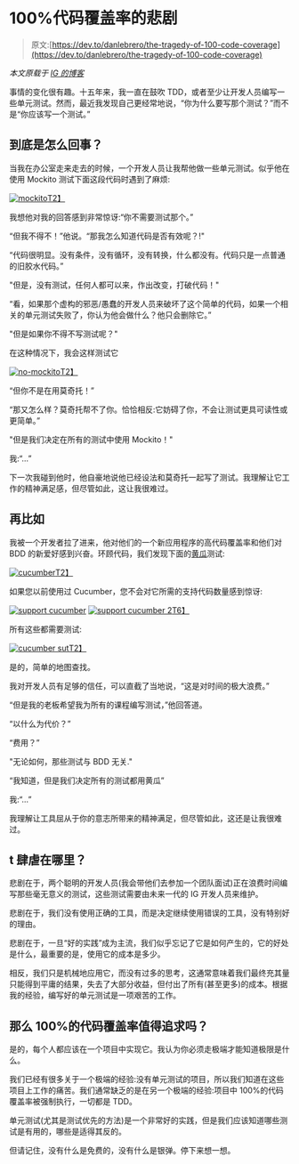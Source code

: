 # 100%代码覆盖率的悲剧

> 原文:[https://dev.to/danlebrero/the-tragedy-of-100-code-coverage](https://dev.to/danlebrero/the-tragedy-of-100-code-coverage)

*本文原载于 [IG 的博客](http://labs.ig.com/code-coverage-100-percent-tragedy)*

事情的变化很有趣。十五年来，我一直在鼓吹 TDD，或者至少让开发人员编写一些单元测试。然而，最近我发现自己更经常地说，“你为什么要写那个测试？”而不是“你应该写一个测试。”

## [](#what-is-going-on)到底是怎么回事？

当我在办公室走来走去的时候，一个开发人员让我帮他做一些单元测试。似乎他在使用 Mockito 测试下面这段代码时遇到了麻烦:

[![mockito](../Images/823e33c47b0ca2d6fe72951bfcb6aaba.png)T2】](https://res.cloudinary.com/practicaldev/image/fetch/s--aB38Ro3H--/c_limit%2Cf_auto%2Cfl_progressive%2Cq_auto%2Cw_880/https://labs.ig.com/sites/default/files/init_0.png)

我想他对我的回答感到非常惊讶:“你不需要测试那个。”

“但我不得不！”他说。“那我怎么知道代码是否有效呢？!"

“代码很明显。没有条件，没有循环，没有转换，什么都没有。代码只是一点普通的旧胶水代码。”

"但是，没有测试，任何人都可以来，作出改变，打破代码！"

“看，如果那个虚构的邪恶/愚蠢的开发人员来破坏了这个简单的代码，如果一个相关的单元测试失败了，你认为他会做什么？他只会删除它。”

"但是如果你不得不写测试呢？"

在这种情况下，我会这样测试它

[![no-mockito](../Images/caf6f9da14ead92b15e44a1a3b7fc9c5.png)T2】](https://res.cloudinary.com/practicaldev/image/fetch/s--1TYJX-J0--/c_limit%2Cf_auto%2Cfl_progressive%2Cq_auto%2Cw_880/https://labs.ig.com/sites/default/files/init-test.png)

“但你不是在用莫奇托！”

“那又怎么样？莫奇托帮不了你。恰恰相反:它妨碍了你，不会让测试更具可读性或更简单。”

"但是我们决定在所有的测试中使用 Mockito！"

我:“…”

下一次我碰到他时，他自豪地说他已经设法和莫奇托一起写了测试。我理解让它工作的精神满足感，但尽管如此，这让我很难过。

## [](#another-example)再比如

我被一个开发者拉了进来，他对他们的一个新应用程序的高代码覆盖率和他们对 BDD 的新爱好感到兴奋。环顾代码，我们发现下面的[黄瓜](https://cucumber.io)测试:

[![cucumber](../Images/11dbd57081046b91cd316d87fb2da4d7.png)T2】](https://res.cloudinary.com/practicaldev/image/fetch/s--rYMomaNQ--/c_limit%2Cf_auto%2Cfl_progressive%2Cq_auto%2Cw_880/https://labs.ig.com/sites/default/files/cucumber-test.png)

如果您以前使用过 Cucumber，您不会对它所需的支持代码数量感到惊讶:

[![support cucumber](../Images/5200422334a68e25933076f99626b428.png)](https://res.cloudinary.com/practicaldev/image/fetch/s--tN2NwzUw--/c_limit%2Cf_auto%2Cfl_progressive%2Cq_auto%2Cw_880/https://labs.ig.com/sites/default/files/cucumber-support.png)
[![support cucumber 2](../Images/b3b56ab44e05d5038805b0dd895bee8d.png)T6】](https://res.cloudinary.com/practicaldev/image/fetch/s--DPiGJb1U--/c_limit%2Cf_auto%2Cfl_progressive%2Cq_auto%2Cw_880/https://labs.ig.com/sites/default/files/cucumber-support2.png)

所有这些都需要测试:

[![cucumber sut](../Images/1c7fa9c479b5d6b69e84252998444fe3.png)T2】](https://res.cloudinary.com/practicaldev/image/fetch/s--CsbRywih--/c_limit%2Cf_auto%2Cfl_progressive%2Cq_auto%2Cw_880/https://labs.ig.com/sites/default/files/cucumber-code.png)

是的，简单的地图查找。

我对开发人员有足够的信任，可以直截了当地说，“这是对时间的极大浪费。”

“但是我的老板希望我为所有的课程编写测试，”他回答道。

“以什么为代价？”

“费用？”

"无论如何，那些测试与 BDD 无关."

“我知道，但是我们决定所有的测试都用黄瓜”

我:“…”

我理解让工具屈从于你的意志所带来的精神满足，但尽管如此，这还是让我很难过。

## t 肆虐在哪里？

悲剧在于，两个聪明的开发人员(我会带他们去参加一个团队面试)正在浪费时间编写那些毫无意义的测试，这些测试需要由未来一代的 IG 开发人员来维护。

悲剧在于，我们没有使用正确的工具，而是决定继续使用错误的工具，没有特别好的理由。

悲剧在于，一旦“好的实践”成为主流，我们似乎忘记了它是如何产生的，它的好处是什么，最重要的是，使用它的成本是多少。

相反，我们只是机械地应用它，而没有过多的思考，这通常意味着我们最终充其量只能得到平庸的结果，失去了大部分收益，但付出了所有(甚至更多)的成本。根据我的经验，编写好的单元测试是一项艰苦的工作。

## [](#so-is-100-code-coverage-worth%E2%80%8B%E2%80%8B-pursuing)那么 100%的代码覆盖率值得追求吗？

是的，每个人都应该在一个项目中实现它。我认为你必须走极端才能知道极限是什么。

我们已经有很多关于一个极端的经验:没有单元测试的项目，所以我们知道在这些项目上工作的痛苦。我们通常缺乏的是在另一个极端的经验:项目中 100%的代码覆盖率被强制执行，一切都是 TDD。

单元测试(尤其是测试优先的方法)是一个非常好的实践，但是我们应该知道哪些测试是有用的，哪些是适得其反的。

但请记住，没有什么是免费的，没有什么是银弹。停下来想一想。